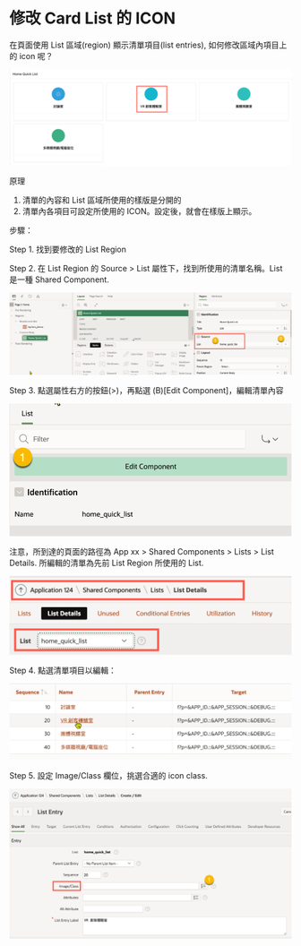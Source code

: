 # 修改 Card List 的 ICON

在頁面使用  List 區域(region) 顯示清單項目(list entries), 如何修改區域內項目上的 icon 呢？

![](<.gitbook/assets/image (10) (1) (1) (1).png>)

原理

1. 清單的內容和 List 區域所使用的樣版是分開的
2. 清單內各項目可設定所使用的 ICON。設定後，就會在樣版上顯示。

步驟：

Step 1. 找到要修改的 List Region

Step 2. 在 List Region 的 Source > List 屬性下，找到所使用的清單名稱。List 是一種 Shared Component.&#x20;

![](<.gitbook/assets/image (4).png>)

Step 3. 點選屬性右方的按鈕(>)，再點選 (B)\[Edit Component]，編輯清單內容

![](<.gitbook/assets/image (8) (1).png>)

注意，所到達的頁面的路徑為  App xx > Shared Components > Lists > List Details. 所編輯的清單為先前 List Region 所使用的 List.&#x20;

![](<.gitbook/assets/image (9) (1).png>)

Step 4. 點選清單項目以編輯：

![](<.gitbook/assets/image (11) (1) (1) (1).png>)

Step 5. 設定 Image/Class 欄位，挑選合適的 icon class.

![](<.gitbook/assets/image (7) (1) (1).png>)









